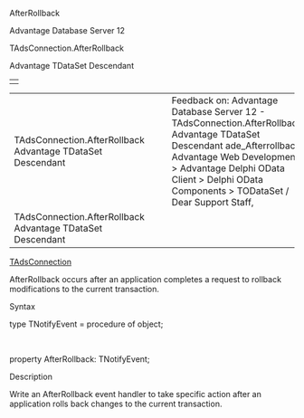 AfterRollback




Advantage Database Server 12  

TAdsConnection.AfterRollback

Advantage TDataSet Descendant

|  |
| --- |
|  |

|  |  |  |  |  |
| --- | --- | --- | --- | --- |
| TAdsConnection.AfterRollback  Advantage TDataSet Descendant |  |  | Feedback on: Advantage Database Server 12 - TAdsConnection.AfterRollback Advantage TDataSet Descendant ade\_Afterrollback Advantage Web Development > Advantage Delphi OData Client > Delphi OData Components > TODataSet / Dear Support Staff, |  |
| TAdsConnection.AfterRollback  Advantage TDataSet Descendant |  |  |  |  |

[TAdsConnection](ade_tadsconnection_7.htm)

AfterRollback occurs after an application completes a request to rollback modifications to the current transaction.

Syntax

type TNotifyEvent = procedure of object;

 

property AfterRollback: TNotifyEvent;

Description

Write an AfterRollback event handler to take specific action after an application rolls back changes to the current transaction.